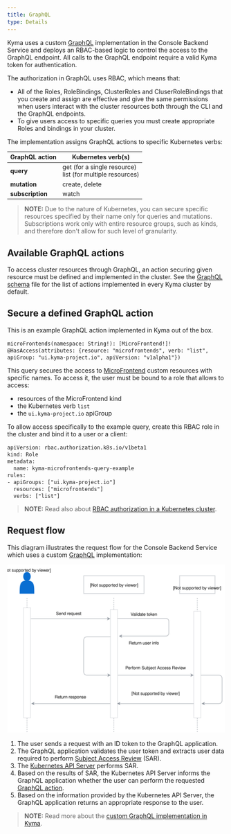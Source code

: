 ```yaml
---
title: GraphQL
type: Details
---
```


Kyma uses a custom [GraphQL](http://graphql.org/) implementation in the Console Backend Service and deploys an RBAC-based logic to control the access to the GraphQL endpoint. All calls to the GraphQL endpoint require a valid Kyma token for authentication.

The authorization in GraphQL uses RBAC, which means that:
  - All of the Roles, RoleBindings, ClusterRoles and CluserRoleBindings that you create and assign are effective and give the same permissions when users interact with the cluster resources both through the CLI and the GraphQL endpoints.
  - To give users access to specific queries you must create appropriate Roles and bindings in your cluster.

The implementation assigns GraphQL actions to specific Kubernetes verbs:

| GraphQL action | Kubernetes verb(s) |
|---|---|
| **query** | get (for a single resource) <br> list (for multiple resources) |
| **mutation** | create, delete |
| **subscription** | watch |

> **NOTE:** Due to the nature of Kubernetes, you can secure specific resources specified by their name only for queries and mutations. Subscriptions work only with entire resource groups, such as kinds, and therefore don't allow for such level of granularity.

## Available GraphQL actions

To access cluster resources through GraphQL, an action securing given resource must be defined and implemented in the cluster.
See the [GraphQL schema](https://github.com/kyma-project/kyma/blob/master/components/console-backend-service/internal/gqlschema/schema.graphql) file for the list of actions implemented in every Kyma cluster by default.

## Secure a defined GraphQL action

This is an example GraphQL action implemented in Kyma out of the box.

  ```
  microFrontends(namespace: String!): [MicroFrontend!]! @HasAccess(attributes: {resource: "microfrontends", verb: "list", apiGroup: "ui.kyma-project.io", apiVersion: "v1alpha1"})

  ```

This query secures the access to [MicroFrontend](/components/console/#custom-resource-micro-frontend) custom resources with specific names. To access it, the user must be bound to a role that allows to access:
  - resources of the MicroFrontend kind
  - the Kubernetes verb `list`
  - the `ui.kyma-project.io` apiGroup


To allow access specifically to the example query, create this RBAC role in the cluster and bind it to a user or a client:

  ```
  apiVersion: rbac.authorization.k8s.io/v1beta1
  kind: Role
  metadata:
    name: kyma-microfrontends-query-example
  rules:
  - apiGroups: ["ui.kyma-project.io"]
    resources: ["microfrontends"]
    verbs: ["list"]
  ```

> **NOTE:** Read also about [RBAC authorization in a Kubernetes cluster](https://kubernetes.io/docs/reference/access-authn-authz/rbac/).

## Request flow
This diagram illustrates the request flow for the Console Backend Service which uses a custom [GraphQL](http://graphql.org/) implementation:

![GraphQL request flow](./assets/002-graphql-request-flow.svg)

1. The user sends a request with an ID token to the GraphQL application.
2. The GraphQL application validates the user token and extracts user data required to perform [Subject Access Review](https://kubernetes.io/docs/reference/access-authn-authz/authorization/#checking-api-access) (SAR).
3. The [Kubernetes API Server](https://kubernetes.io/docs/reference/command-line-tools-reference/kube-apiserver/) performs SAR.
4. Based on the results of SAR, the Kubernetes API Server informs the GraphQL application whether the user can perform the requested [GraphQL action](#details-graph-ql-available-graph-ql-actions).
5. Based on the information provided by the Kubernetes API Server, the GraphQL application returns an appropriate response to the user.

>**NOTE:** Read more about the [custom GraphQL implementation in Kyma](#details-graph-ql).
